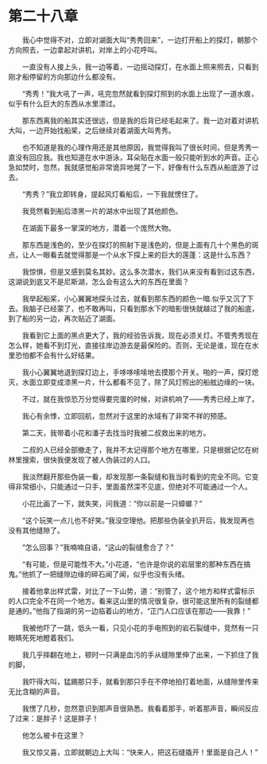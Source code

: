 # 第二十八章


　　我心中觉得不对，立即对湖面大叫“秀秀回来”，一边打开船上的探灯，朝那个方向照去，一边拿起对讲机，对岸上的小花呼叫。

　　一直没有人接上头，我一边等着，一边摇动探灯，在水面上照来照去，只看到刚才船停留的方向那边什么都没有。

　　“秀秀！”我大吼了一声，吼完忽然就看到探灯照到的水面上出现了一道水痕，似乎有什么巨大的东西从水里漂过。

　　那东西离我的船其实还很远，但是我的后背已经毛起来了。我一边对着对讲机大叫，一边开始找船桨，之后继续对着湖面大叫秀秀。

　　也不知道是我的心理作用还是其他原因，我觉得我叫了很长时间，但是秀秀一直没有回应我。我也知道在水中游泳，耳朵贴在水面一般只能听到水的声音。正心急如焚时，忽然，我就感觉船非常诡异地晃了一下，好像有什么东西从船底游了过去。

　　“秀秀？”我立即转身，提起风灯看船后，一下我就愣住了。

　　我竞然看到船后漆黑一片的湖水中出现了其他颜色。

　　在湖面下最多一掌深的地方，潜着一个庞然大物。

　　那东西是浅色的，至少在探灯的照射下是浅色的，但是上面有几十个黑色的斑点，让人一眼看去就觉得那是一个从水下探上来的巨大的莲蓬：这是什么东西？

　　我惊惧，但是又感到莫名其妙。这么多次潜水，我们从来没有看到过这东西，这湖说到底又不是尼斯湖，怎么会有这么大的东西在里面？

　　我举起船桨，小心翼翼地探头过去，就看到那东西的颜色一暗.似乎又沉了下去。我脑子已经蒙了，也不敢再叫，只看到那水下的暗影很快就越过了我的船底，到了船的另一边，再次贴近了湖面。

　　我看到它上面的黑点更大了，我的经验告诉我，现在必须关灯。不管秀秀现在怎么样，她看不到灯光，直接往岸边游去是最保险的。否则，无论是谁，现在在水里恐怕都不会有什么好结果。

　　我小心翼翼地退到探灯边上，手哆哆嗦嗦地去摸那个开关。啪的一声，探灯熄灭，水面立即变成漆黑一片，什么都看不见了，除了风灯照出的船舷边缘的一块。

　　不过，就在我惊恐万分觉得要完蛋的时候，对讲机响了——秀秀已经上岸了。

　　我心有余悸，立即回航，忽然对于这里的水域有了非常不祥的预感。

　　第二天，我带着小花和潘子去找当时我被二叔救出来的地方。

　　二叔的人已经全部撤走了，我并不太记得那个地方在哪里，只是根据记忆在树林里搜索，很快我便发现了被人伪装过的人口。

　　我淡然翻开那些伪装一看，却发现那一条裂缝和我当时看到的完全不同。它变得非常细小，只能通过一只手，里面虽然深不见底，但绝对不可能通过一个人。

　　小花比画了一下，就失笑，问我道：“你以前是一只蟑螂？”

　　“这个玩笑一点儿也不好笑。”我没空理他。把那些伪装全扒开后，我发现再也没有其他缝隙了。

　　“怎么回事？”我喃喃自语，“这山的裂缝愈合了？”

　　“有可能，但是可能性不大。”小花道，“也许是你说的岩层里的那种东西在搞鬼。”他抓了一把缝隙边缘的碎石闻了闻，似乎也没有头绪。

　　接着他拿出样式雷，对比了一下山势，道：“别管了，这个地方和样式雷标示的人口完全不在同一个地方。看来这山里的情况很复杂，很可能这里所有的裂缝都是通的。”他指了指湖的另一边临着山的地方，“正门人口应该在那边——我靠！”

　　我被他吓了一跳，低头一看，只见小花的手电照到的岩石裂缝中，竞然有一只眼睛死死地瞪着我们。

　　我几乎摔翻在地上，顿时一只满是血污的手从缝隙里伸了出来，一下抓住了我的脚，

　　我吓得大叫，猛踢那只手，就看到那只手在不停地拍打着地面，从缝隙里传来无比含糊的声音。

　　我愣了几秒，忽然意识到那声音很熟悉。我看着那手，听着那声音，瞬间反应了过来：是胖子！这是胖子！

　　他怎么被卡在这里？

　　我又惊又喜，立即就朝边上大叫：“快来人，把这石缝撬开！里面是自己人！”

